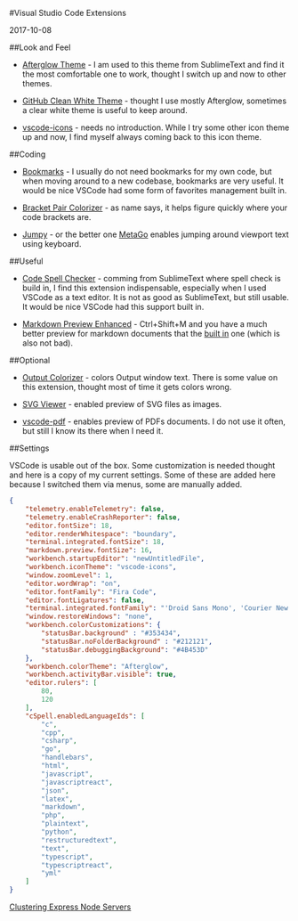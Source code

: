 #Visual Studio Code Extensions

2017-10-08

<!--- tags: editor -->

##Look and Feel

* [Afterglow Theme](https://marketplace.visualstudio.com/items?itemName=gerane.Theme-Afterglow) - I am used to this theme from SublimeText and find it the most comfortable one to work, thought I switch up and now to other themes.

* [GitHub Clean White Theme](https://marketplace.visualstudio.com/items?itemName=saviorisdead.Theme-GitHubCleanWhite) - thought I use mostly Afterglow, sometimes a clear white theme is useful to keep around.

* [vscode-icons](https://marketplace.visualstudio.com/items?itemName=robertohuertasm.vscode-icons) - needs no introduction. While I try some other icon theme up and now, I find myself always coming back to this icon theme.

##Coding

* [Bookmarks](https://marketplace.visualstudio.com/items?itemName=alefragnani.Bookmarks) - I usually do not need bookmarks for my own code, but when moving around to a new codebase, bookmarks are very useful. It would be nice VSCode had some form of favorites management built in.

* [Bracket Pair Colorizer](https://marketplace.visualstudio.com/items?itemName=CoenraadS.bracket-pair-colorizer) - as name says, it helps figure quickly where your code brackets are.

* [Jumpy](https://marketplace.visualstudio.com/items?itemName=wmaurer.vscode-jumpy) - or the better one [MetaGo](https://marketplace.visualstudio.com/items?itemName=metaseed.metago) enables jumping around viewport text using keyboard.

##Useful

* [Code Spell Checker](https://marketplace.visualstudio.com/items?itemName=streetsidesoftware.code-spell-checker) - comming from SublimeText where spell check is build in, I find this extension indispensable, especially when I used VSCode as a text editor. It is not as good as SublimeText, but still usable. It would be nice VSCode had this support built in.


* [Markdown Preview Enhanced](https://marketplace.visualstudio.com/items?itemName=shd101wyy.markdown-preview-enhanced) - Ctrl+Shift+M and you have a much better preview for markdown documents that the [built in](https://code.visualstudio.com/docs/languages/markdown) one (which is also not bad).

##Optional

* [Output Colorizer](https://marketplace.visualstudio.com/items?itemName=IBM.output-colorizer) - colors Output window text. There is some value on this extension, thought most of time it gets colors wrong.

* [SVG Viewer](https://marketplace.visualstudio.com/items?itemName=cssho.vscode-svgviewer) - enabled preview of SVG files as images.

* [vscode-pdf](https://marketplace.visualstudio.com/items?itemName=tomoki1207.pdf) - enables preview of PDFs documents. I do not use it often, but still I know its there when I need it.

##Settings

VSCode is usable out of the box. Some customization is needed thought and here is a copy of my current settings. Some of these are added here because I switched them via menus, some are manually added.

```json
{
    "telemetry.enableTelemetry": false,
    "telemetry.enableCrashReporter": false,
    "editor.fontSize": 18,
    "editor.renderWhitespace": "boundary",
    "terminal.integrated.fontSize": 18,
    "markdown.preview.fontSize": 16,
    "workbench.startupEditor": "newUntitledFile",
    "workbench.iconTheme": "vscode-icons",
    "window.zoomLevel": 1,
    "editor.wordWrap": "on",
    "editor.fontFamily": "Fira Code",
    "editor.fontLigatures": false,
    "terminal.integrated.fontFamily": "'Droid Sans Mono', 'Courier New', monospace, 'Droid Sans Fallback'",
    "window.restoreWindows": "none",
    "workbench.colorCustomizations": {
        "statusBar.background" : "#353434",
        "statusBar.noFolderBackground" : "#212121",
        "statusBar.debuggingBackground": "#4B453D"
    },
    "workbench.colorTheme": "Afterglow",
    "workbench.activityBar.visible": true,
    "editor.rulers": [
        80,
        120
    ],
    "cSpell.enabledLanguageIds": [
        "c",
        "cpp",
        "csharp",
        "go",
        "handlebars",
        "html",
        "javascript",
        "javascriptreact",
        "json",
        "latex",
        "markdown",
        "php",
        "plaintext",
        "python",
        "restructuredtext",
        "text",
        "typescript",
        "typescriptreact",
        "yml"
    ]
}
```

<ins class='nfooter'><a rel='next' id='fnext' href='#blog/2017/2017-10-05-Clustering-Express-Node-Servers.md'>Clustering Express Node Servers</a></ins>
